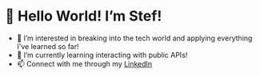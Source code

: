 # 👋 Hello World! I’m Stef! 
- 👀 I’m interested in breaking into the tech world and applying everything I've learned so far! 
- 🌱 I’m currently learning interacting with public APIs! 
- 📫 Connect with me through my [LinkedIn](https://www.linkedin.com/in/stefanieshidoosh/)

<!---
shidoosh/shidoosh is a ✨ special ✨ repository because its `README.md` (this file) appears on your GitHub profile.
You can click the Preview link to take a look at your changes.
--->

